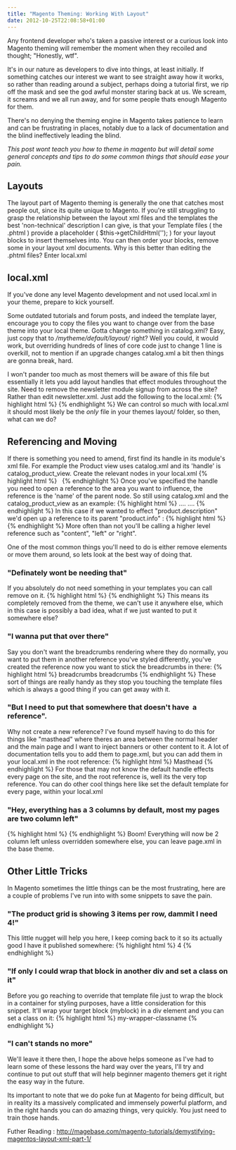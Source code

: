 ```yaml
---
title: "Magento Theming: Working With Layout"
date: 2012-10-25T22:08:58+01:00
---
```


Any frontend developer who's taken a passive interest or a curious look into Magento theming will remember the moment when they recoiled and thought; "Honestly, wtf".

It's in our nature as developers to dive into things, at least initially. If something catches our interest we want to see straight away how it works, so rather than reading around a subject, perhaps doing a tutorial first, we rip off the mask and see the god awful monster staring back at us. We scream, it screams and we all run away, and for some people thats enough Magento for them.

There's no denying the theming engine in Magento takes patience to learn and can be frustrating in places, notably due to a lack of documentation and the blind ineffectively leading the blind.

<em>This post wont teach you how to theme in magento but will detail some general concepts and tips to do some common things that should ease your pain.</em>
<!--more-->
<h2>Layouts</h2>
The layout part of Magento theming is generally the one that catches most people out, since its quite unique to Magento. If you're still struggling to grasp the relationship between the layout xml files and the templates the best 'non-technical' description I can give, is that your Template files ( the .phtml ) provide a placeholder ( $this->getChildHtml(''); ) for your layout blocks to insert themselves into. You can then order your blocks, remove some in your layout xml documents. Why is this better than editing the .phtml files? Enter local.xml
<h2>local.xml</h2>
If you've done any level Magento development and not used local.xml in your theme, prepare to kick yourself.

Some outdated tutorials and forum posts, and indeed the template layer, encourage you to copy the files you want to change over from the base theme into your local theme. Gotta change something in catalog.xml? Easy, just copy that to <em>/mytheme/default/layout/</em> right? Well you could, it would work, but overriding hundreds of lines of core code just to change 1 line is overkill, not to mention if an upgrade changes catalog.xml a bit then things are gonna break, hard.

I won't pander too much as most themers will be aware of this file but essentially it lets you add layout handles that effect modules throughout the site. Need to remove the newsletter module signup from across the site? Rather than edit newsletter.xml. Just add the following to the local.xml:
{% highlight html %}
    <default>
    <remove name="left.newsletter" />
</default>
{% endhighlight %}
We can control so much with local.xml it should most likely be the <em>only</em> file in your themes layout/ folder, so then, what can we do?
<h2>Referencing and Moving</h2>
If there is something you need to amend, first find its handle in its module's xml file. For example the Product view uses catalog.xml and its 'handle' is catalog_product_view. Create the relevant nodes in your local.xml
{% highlight html %}
    <catalog_product_view>
    <!-- Now we can override stuff from the catalog.xml, 1 line, 2 lines or everything if needed --> 
</catalog_product_view>
{% endhighlight %}
Once you've specified the handle you need to open a reference to the area you want to influence, the reference is the 'name' of the parent node. So still using catalog.xml and the catalog_product_view as an example:
{% highlight html %}
    <block type="catalog/product_view" name="product.info" template="catalog/product/view.phtml">
    ....
    <block type="catalog/product_view_description" name="product.description" as="description" template="catalog/product/view/description.phtml">
    ....
    </block>
    {% endhighlight %}
In this case if we wanted to effect "product.description" we'd open up a reference to its parent "product.info" :
{% highlight html %}
    <catalog_product_view>
    <reference name="product.info">
        <!-- we can now effect anything inside this reference -->
    </reference>
</catalog_product_view>
{% endhighlight %}
More often than not you'll be calling a higher level reference such as "content", "left" or "right".

One of the most common things you'll need to do is either remove elements or move them around, so lets look at the best way of doing that.
<h3>"Definately wont be needing that"</h3>
If you absolutely do not need something in your templates you can call remove on it.
{% highlight html %}
    <catalog_product_view>
    <reference name="product.info">
        <remove name="product.description" />
    </reference>
</catalog_product_view>
{% endhighlight %}
This means its completely removed from the theme, we can't use it anywhere else, which in this case is possibly a bad idea, what if we just wanted to put it somewhere else?
<h3>"I wanna put that over there"</h3>
Say you don't want the breadcrumbs rendering where they do normally, you want to put them in another reference you've styled differently, you've created the reference now you want to stick the breadcrumbs in there:
{% highlight html %}
    <default>
    <reference name="root">
        <action method="unsetChild"><name>breadcrumbs</name></action>
    </reference>
    <reference name="masthead.sub">
         <action method="insert"><child>breadcrumbs</child></action>
     </reference>
</default>
{% endhighlight %}
These sort of things are really handy as they stop you touching the template files which is always a good thing if you can get away with it.
<h3>"But I need to put that somewhere that doesn't have  a reference".</h3>
Why not create a new reference? I've found myself having to do this for things like "masthead" where theres an area between the normal header and the main page and I want to inject banners or other content to it. A lot of documentation tells you to add them to page.xml, but you can add them in your local.xml in the root reference:
{% highlight html %}
    <default>
    <reference name="root">
        <block type="core/text_list" name="masthead" as="masthead" translate="label">
             <label>Masthead</label>
         </block>
     </reference>
</default>
{% endhighlight %}
For those that may not know the default handle effects every page on the site, and the root reference is, well its the very top reference. You can do other cool things here like set the default template for every page, within your local.xml
<h3>"Hey, everything has a 3 columns by default, most my pages are two column left"</h3>
{% highlight html %}
    <default>
    <reference name="root">
        <action method="setTemplate"><template>page/2column-left.phtml</template></action>
    </reference>
</default>
{% endhighlight %}
Boom! Everything will now be 2 column left unless overridden somewhere else, you can leave page.xml in the base theme.
<h2>Other Little Tricks</h2>
In Magento sometimes the little things can be the most frustrating, here are a couple of problems I've run into with some snippets to save the pain.
<h3>"The product grid is showing 3 items per row, dammit I need 4!"</h3>
This little nugget will help you here, I keep coming back to it so its actually good I have it published somewhere:
{% highlight html %}
    <reference name="product_list">
     <action method="setColumnCount"><count>4</count></action>
</reference>
{% endhighlight %}
<h3>"If only I could wrap that block in another div and set a class on it"</h3>
Before you go reaching to override that template file just to wrap the block in a container for styling purposes, have a little consideration for this snippet. It'll wrap your target block (myblock) in a div element and you can set a class on it:
{% highlight html %}
    <block type="page/html_wrapper" name="myblock.wrapper">
    <action method="setElementClass"><value>my-wrapper-classname</value></action>
    <block type="page/html" name="myblock"/> <!-- add your block in here -->
</block>
{% endhighlight %}
<h3>"I can't stands no more"</h3>
We'll leave it there then, I hope the above helps someone as I've had to learn some of these lessons the hard way over the years, I'll try and continue to put out stuff that will help beginner magento themers get it right the easy way in the future.

Its important to note that we do poke fun at Magento for being difficult, but in reality its a massively complicated and immensely powerful platform, and in the right hands you can do amazing things, very quickly. You just need to train those hands.

Futher Reading : <a href="http://magebase.com/magento-tutorials/demystifying-magentos-layout-xml-part-1/">http://magebase.com/magento-tutorials/demystifying-magentos-layout-xml-part-1/</a>
